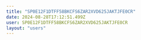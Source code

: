 ```yaml
---
title: "SP0E12F1DTFF58BKCFS6ZAR2XVD625JAKTJFE0CR"
date: 2024-08-28T17:12:51.499Z
user: SP0E12F1DTFF58BKCFS6ZAR2XVD625JAKTJFE0CR
layout: "users"
---
```

    